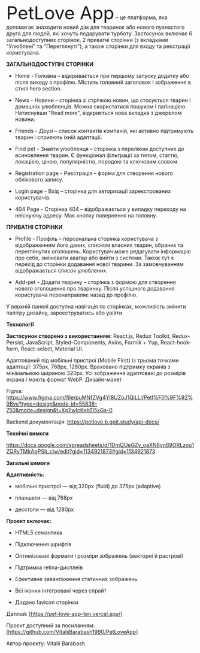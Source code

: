 <font size="36">PetLove App</font> – це платформа, яка допомагає знаходити новий дім для тваринок або нового пухнастого друга для людей, які хочуть подарувати турботу. Застосунок включає 6 загальнодоступних сторінок, 2 приватні сторінки (з вкладками "Улюблені" та "Переглянуті"), а також сторінки для входу та реєстрації користувача.

**ЗАГАЛЬНОДОСТУПНІ СТОРІНКИ**

- Home - Головна – відкривається при першому запуску додатку або після виходу з профілю. Містить головний заголовок і зображення в стилі hero section.

- News - Новини – сторінка зі стрічкою новин, що стосується тварин і домашніх улюбленців. Можна скористатися пошуком і пагінацією. Натиснувши "Read more", відкриється нова вкладка з джерелом новини.

- Friends - Друзі – список контактів компаній, які активно підтримують тварин і сприяють їхній адаптації.

- Find pet - Знайти улюбленця – сторінка з переліком доступних до всиновлення тварин. Є функціонал фільтрації за типом, статтю, локацією, ціною, популярністю, породою та ключовим словом.

- Registration page - Реєстрація – форма для створення нового облікового запису.

- Login page - Вхід – сторінка для авторизації зареєстрованих користувачів.

- 404 Page - Сторінка 404 – відображається у випадку переходу на неіснуючу адресу. Має кнопку повернення на головну.

**ПРИВАТНІ СТОРІНКИ**

- Profile - Профіль – персональна сторінка користувача з відображенням його даних, списком власних тварин, обраних та переглянутих оголошень. Користувач може редагувати інформацію про себе, змінювати аватар або вийти з системи. Також тут є перехід до сторінки додавання нової тварини. За замовчуванням відображається список улюблених.

- Add-pet - Додати тварину – сторінка з формою для створення нового оголошення про тваринку. Після успішного додавання користувача перенаправляє назад до профілю.

У верхній панелі доступна навігація по сторінках, можливість змінити палітру дизайну, зареєструватись або увійти.

**Технології**

**Застосунок створено з використанням:**
React.js, Redux Toolkit, Redux-Persist, JavaScript, Styled-Components, Axios, Formik + Yup, React-hook-form, React-select, Material UI.

Адаптований під мобільні пристрої (Mobile First) із трьома точками адаптації: 375px, 768px, 1280px. Враховано підтримку екранів з мінімальною шириною 320px. Усі зображення адаптовані до розмірів екрана і мають формат WebP.
Дизайн-макет

Figma: https://www.figma.com/file/puMNfZVg4YI8UZoJ1QiLLi/Petl%F0%9F%92%9Bve?type=design&node-id=55838-750&mode=design&t=Xg1IwIcKebTl5xGs-0

Backend документація: https://petlove.b.goit.study/api-docs/

**Технічні вимоги**

https://docs.google.com/spreadsheets/d/1DmQUeGZy_oaXN6yn69ORLzou1ZQRyTMlrAqPSit_clw/edit?gid=1134921873#gid=1134921873

**Загальні вимоги**

**Адаптивність:**

- мобільні пристрої — від 320px (fluid) до 375px (adaptive)

- планшети — від 768px

- десктопи — від 1280px

**Проект включає:**

- HTML5 семантика

- Підключення шрифтів

- Оптимізовані формати і розміри зображень (векторні й растрові)

- Підтримка retina-дисплеїв

- Ефективне завантаження статичних зображень

- Всі іконки інтегровані через спрайт

- Додано favicon сторінки

Деплой: [https://pet-love-app-ten.vercel.app/]

Проєкт доступний за посиланням: [https://github.com/VitaliiBarabash1990/PetLoveApp]

Автор проєкту: Vitalii Barabash
